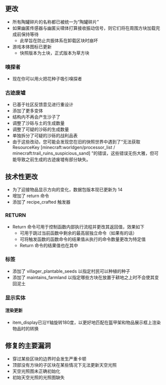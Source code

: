## 更改
* 所有陶罐碎片的名称都已被统一为“陶罐碎片”
* 如果幽匿传感器与幽匿尖啸体打算接收振动信号，则它们将在周围方块加载完成前保持等待
	* 此举旨在防止共振体系在卸载区块时崩坏
* 游戏本体图标已更新
	* 快照版本为土块，正式版本为草方块
### 嗅探者
* 现在你可以用火把花种子吸引嗅探者
### 古迹废墟
* 已基于社区反馈意见进行重设计
* 添加了更多变体
* 结构内不再会产生沙子了
* 调整了沙砾与土的生成数量
* 调整了可疑的沙砾的生成数量
* 单独拆分了可疑的沙砾的战利品表
* 由于这些改动，您可能会发现您在旧的快照世界中遇到了“无法获取ResourceKey [minecraft:worldgen/processor_list / minecraft:trail_ruins_suspicious_sand] ”的错误，这些错误无伤大雅，但可能导致之前生成的古迹废墟有部分缺失。
## 技术性更改
* 为了迎接物品显示方向的变化，数据包版本现已更新为 14
* 增加了 return 命令
* 添加了 recipe_crafted 触发器
### RETURN
* Return 命令可用于控制函数内部执行流程并更改其返回值，效果如下
	* 可用于跳过当前函数中剩余的最高层独立命令（如果有的话）
	* 可将触发函数的函数命令的结果值从执行的命令数量更改为特定值
	* Return 命令的结果值也在其中
### 标签
* 添加了 villager_plantable_seeds 以指定村民可以种植的种子
* 添加了 maintains_farmland 以指定哪些方块在放置于耕地之上时不会使其变回泥土
### 显示实体
#### 渲染更新
* item_display已沿Y轴旋转180度，以更好地匹配在盔甲架和物品展示框上渲染物品时的转换
## 修复的主要漏洞
* 穿过某些区块的边界时会发生严重卡顿
* 顶部没有方块的子区块在某些情况下无法更新天空光照
* 天空光照图未正确初始化
* 初始天空光照的光照图缺失
